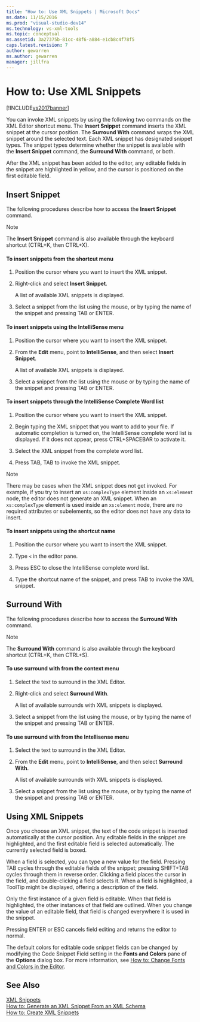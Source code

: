 ```yaml
---
title: "How to: Use XML Snippets | Microsoft Docs"
ms.date: 11/15/2016
ms.prod: "visual-studio-dev14"
ms.technology: vs-xml-tools
ms.topic: conceptual
ms.assetid: 3a27375b-81cc-48f6-a884-e1cb8c4f78f5
caps.latest.revision: 7
author: gewarren
ms.author: gewarren
manager: jillfra
---
```

# How to: Use XML Snippets
[!INCLUDE[vs2017banner](../includes/vs2017banner.md)]

You can invoke XML snippets by using the following two commands on the XML Editor shortcut menu. The **Insert Snippet** command inserts the XML snippet at the cursor position. The **Surround With** command wraps the XML snippet around the selected text. Each XML snippet has designated snippet types. The snippet types determine whether the snippet is available with the **Insert Snippet** command, the **Surround With** command, or both.  
  
 After the XML snippet has been added to the editor, any editable fields in the snippet are highlighted in yellow, and the cursor is positioned on the first editable field.  
  
## Insert Snippet  
 The following procedures describe how to access the **Insert Snippet** command.  
  
> [!NOTE]
>  The **Insert Snippet** command is also available through the keyboard shortcut (CTRL+K, then CTRL+X).  
  
#### To insert snippets from the shortcut menu  
  
1. Position the cursor where you want to insert the XML snippet.  
  
2. Right-click and select **Insert Snippet**.  
  
     A list of available XML snippets is displayed.  
  
3. Select a snippet from the list using the mouse, or by typing the name of the snippet and pressing TAB or ENTER.  
  
#### To insert snippets using the IntelliSense menu  
  
1. Position the cursor where you want to insert the XML snippet.  
  
2. From the **Edit** menu, point to **IntelliSense**, and then select **Insert Snippet**.  
  
     A list of available XML snippets is displayed.  
  
3. Select a snippet from the list using the mouse or by typing the name of the snippet and pressing TAB or ENTER.  
  
#### To insert snippets through the IntelliSense Complete Word list  
  
1. Position the cursor where you want to insert the XML snippet.  
  
2. Begin typing the XML snippet that you want to add to your file. If automatic completion is turned on, the IntelliSense complete word list is displayed. If it does not appear, press CTRL+SPACEBAR to activate it.  
  
3. Select the XML snippet from the complete word list.  
  
4. Press TAB, TAB to invoke the XML snippet.  
  
> [!NOTE]
>  There may be cases when the XML snippet does not get invoked. For example, if you try to insert an `xs:complexType` element inside an `xs:element` node, the editor does not generate an XML snippet. When an `xs:complexType` element is used inside an `xs:element` node, there are no required attributes or subelements, so the editor does not have any data to insert.  
  
#### To insert snippets using the shortcut name  
  
1. Position the cursor where you want to insert the XML snippet.  
  
2. Type `<` in the editor pane.  
  
3. Press ESC to close the IntelliSense complete word list.  
  
4. Type the shortcut name of the snippet, and press TAB to invoke the XML snippet.  
  
## Surround With  
 The following procedures describe how to access the **Surround With** command.  
  
> [!NOTE]
>  The **Surround With** command is also available through the keyboard shortcut (CTRL+K, then CTRL+S).  
  
#### To use surround with from the context menu  
  
1. Select the text to surround in the XML Editor.  
  
2. Right-click and select **Surround With**.  
  
     A list of available surrounds with XML snippets is displayed.  
  
3. Select a snippet from the list using the mouse, or by typing the name of the snippet and pressing TAB or ENTER.  
  
#### To use surround with from the Intellisense menu  
  
1. Select the text to surround in the XML Editor.  
  
2. From the **Edit** menu, point to **IntelliSense**, and then select **Surround With**.  
  
     A list of available surrounds with XML snippets is displayed.  
  
3. Select a snippet from the list using the mouse, or by typing the name of the snippet and pressing TAB or ENTER.  
  
## Using XML Snippets  
 Once you choose an XML snippet, the text of the code snippet is inserted automatically at the cursor position. Any editable fields in the snippet are highlighted, and the first editable field is selected automatically. The currently selected field is boxed.  
  
 When a field is selected, you can type a new value for the field. Pressing TAB cycles through the editable fields of the snippet; pressing SHIFT+TAB cycles through them in reverse order. Clicking a field places the cursor in the field, and double-clicking a field selects it. When a field is highlighted, a ToolTip might be displayed, offering a description of the field.  
  
 Only the first instance of a given field is editable. When that field is highlighted, the other instances of that field are outlined. When you change the value of an editable field, that field is changed everywhere it is used in the snippet.  
  
 Pressing ENTER or ESC cancels field editing and returns the editor to normal.  
  
 The default colors for editable code snippet fields can be changed by modifying the Code Snippet Field setting in the **Fonts and Colors** pane of the **Options** dialog box. For more information, see [How to: Change Fonts and Colors in the Editor](../ide/reference/how-to-change-fonts-and-colors-in-the-editor.md).  
  
## See Also  
 [XML Snippets](../xml-tools/xml-snippets.md)   
 [How to: Generate an XML Snippet From an XML Schema](../xml-tools/how-to-generate-an-xml-snippet-from-an-xml-schema.md)   
 [How to: Create XML Snippets](../xml-tools/how-to-create-xml-snippets.md)
